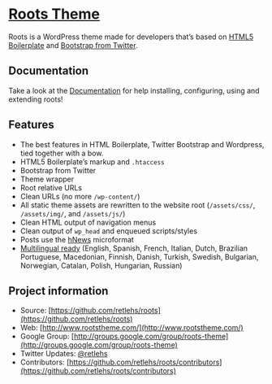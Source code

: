 # [Roots Theme](http://www.rootstheme.com/)

Roots is a WordPress theme made for developers that’s based on [HTML5 Boilerplate](http://html5boilerplate.com/) and [Bootstrap from Twitter](http://twitter.github.com/bootstrap/).

## Documentation

Take a look at the [Documentation](/retlehs/roots/blob/master/doc/TOC.md) for help installing, configuring, using and extending roots!

## Features

* The best features in HTML Boilerplate, Twitter Bootstrap and Wordpress, tied together with a bow.
* HTML5 Boilerplate’s markup and `.htaccess`
* Bootstrap from Twitter
* Theme wrapper
* Root relative URLs
* Clean URLs (no more `/wp-content/`)
* All static theme assets are rewritten to the website root (`/assets/css/`, `/assets/img/`, and `/assets/js/`)
* Clean HTML output of navigation menus
* Clean output of `wp_head` and enqueued scripts/styles
* Posts use the [hNews](http://microformats.org/wiki/hnews) microformat
* [Multilingual ready](http://www.rootstheme.com/wpml/) (English, Spanish, French, Italian, Dutch, Brazilian Portuguese, Macedonian, Finnish, Danish, Turkish, Swedish, Bulgarian, Norwegian, Catalan, Polish, Hungarian, Russian)

## Project information

* Source: [https://github.com/retlehs/roots](https://github.com/retlehs/roots)
* Web: [http://www.rootstheme.com/](http://www.rootstheme.com/)
* Google Group: [http://groups.google.com/group/roots-theme](http://groups.google.com/group/roots-theme)
* Twitter Updates: [@retlehs](https://twitter.com/#!/retlehs)
* Contributors: [https://github.com/retlehs/roots/contributors](https://github.com/retlehs/roots/contributors)
